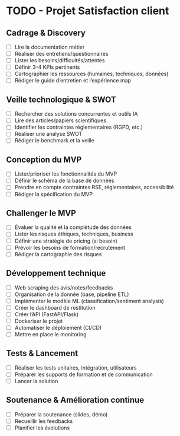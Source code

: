 # TODO - Projet Satisfaction client

## Cadrage & Discovery
- [ ] Lire la documentation métier
- [ ] Réaliser des entretiens/questionnaires
- [ ] Lister les besoins/difficultés/attentes
- [ ] Définir 3-4 KPIs pertinents
- [ ] Cartographier les ressources (humaines, techniques, données)
- [ ] Rédiger le guide d’entretien et l’expérience map

## Veille technologique & SWOT
- [ ] Rechercher des solutions concurrentes et outils IA
- [ ] Lire des articles/papiers scientifiques
- [ ] Identifier les contraintes réglementaires (RGPD, etc.)
- [ ] Réaliser une analyse SWOT
- [ ] Rédiger le benchmark et la veille

## Conception du MVP
- [ ] Lister/prioriser les fonctionnalités du MVP
- [ ] Définir le schéma de la base de données
- [ ] Prendre en compte contraintes RSE, réglementaires, accessibilité
- [ ] Rédiger la spécification du MVP

## Challenger le MVP
- [ ] Évaluer la qualité et la complétude des données
- [ ] Lister les risques éthiques, techniques, business
- [ ] Définir une stratégie de pricing (si besoin)
- [ ] Prévoir les besoins de formation/recrutement
- [ ] Rédiger la cartographie des risques

## Développement technique
- [ ] Web scraping des avis/notes/feedbacks
- [ ] Organisation de la donnée (base, pipeline ETL)
- [ ] Implémenter le modèle ML (classification/sentiment analysis)
- [ ] Créer le dashboard de restitution
- [ ] Créer l’API (FastAPI/Flask)
- [ ] Dockeriser le projet
- [ ] Automatiser le déploiement (CI/CD)
- [ ] Mettre en place le monitoring

## Tests & Lancement
- [ ] Réaliser les tests unitaires, intégration, utilisateurs
- [ ] Préparer les supports de formation et de communication
- [ ] Lancer la solution

## Soutenance & Amélioration continue
- [ ] Préparer la soutenance (slides, démo)
- [ ] Recueillir les feedbacks
- [ ] Planifier les évolutions

